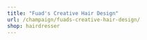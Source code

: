 ```yaml
---
title: "Fuad's Creative Hair Design"
url: /champaign/fuads-creative-hair-design/
shop: hairdresser
---
```

